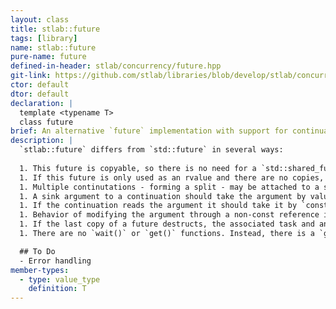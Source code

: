 ```yaml
---
layout: class
title: stlab::future
tags: [library]
name: stlab::future
pure-name: future
defined-in-header: stlab/concurrency/future.hpp
git-link: https://github.com/stlab/libraries/blob/develop/stlab/concurrency/future.hpp
ctor: default
dtor: default
declaration: |
  template <typename T>
  class future
brief: An alternative `future` implementation with support for continuations, splits, and joins
description: |
  `stlab::future` differs from `std::future` in several ways:
  
  1. This future is copyable, so there is no need for a `std::shared_future`.
  1. If this future is only used as an rvalue and there are no copies, then the value (either returned by `get_try` or through a continuation) will be moved. 
  1. Multiple continutations - forming a split - may be attached to a single future with `then()`. `then()` is declared `const` since it does not mutate the result object of the future. The continuation is called with the value type, not the future. 
  1. A sink argument to a continuation should take the argument by value and move the object as needed. 
  1. If the continuation reads the argument it should take it by `const&`. 
  1. Behavior of modifying the argument through a non-const reference is undefined (may be a compilation error). 
  1. If the last copy of a future destructs, the associated task and any held futures for the task arguments are released and the associated packaged_task will become a no-op if called. 
  1. There are no `wait()` or `get()` functions. Instead, there is a `get_try()` which returns an `optional<T>` (or if `T` is `void`, the result is a `bool` with `true` indicating the associated task has executed.

  ## To Do
  - Error handling
member-types:
  - type: value_type
    definition: T
---
```


